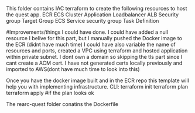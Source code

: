 This folder contains IAC terraform to create the following resources to host the quest app.
ECR
ECS Cluster
Application Loadbalancer
ALB Security group
Target Group 
ECS Service security group
Task Definition

#Improvements/things I could have done.
I could have added a null resource I belive for this part, but I manually pushed the Docker image to the ECR (didnt have much time)
I could have also variable the name of resources and ports, created a VPC using terraform and hosted application within private subnet.
I dont own a domain  so skipping the tls part since I cant create a ACM cert. I have not generated certs locally previously and imported to AWS(dont have much time to look into this)

Once you have the docker image built and in the ECR repo this template will help you with implementing infrastructure.
CLI: terraform init 
     terraform plan
     terraform apply #if the plan looks ok


The rearc-quest folder conatins the Dockerfile
